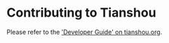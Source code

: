 # Contributing to Tianshou

Please refer to the ['Developer Guide' on tianshou.org](https://tianshou.org/en/stable/04_developer_guide/developer_guide.html).
